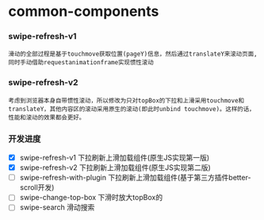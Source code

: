 # common-components

### swipe-refresh-v1
    滑动的全部过程是基于touchmove获取位置(pageY)信息，然后通过translateY来滚动页面,
    同时手动借助requestanimationframe实现惯性滚动

### swipe-refresh-v2
    考虑到浏览器本身自带惯性滚动，所以修改为只对topBox的下拉和上滑采用touchmove和
    translateY，其他内容区的滚动采用原生的滚动(即此时unbind touchmove)。这样的话，
    性能和滚动的效果都会更好。

### 开发进度
- [X] swipe-refresh-v1 下拉刷新上滑加载组件(原生JS实现第一版)
- [X] swipe-refresh-v2 下拉刷新上滑加载组件(原生JS实现第二版)
- [ ] swipe-refresh-with-plugin 下拉刷新上滑加载组件(基于第三方插件better-scroll开发)
- [ ] swipe-change-top-box  下滑时放大topBox的
- [ ] swipe-search  滑动搜索
